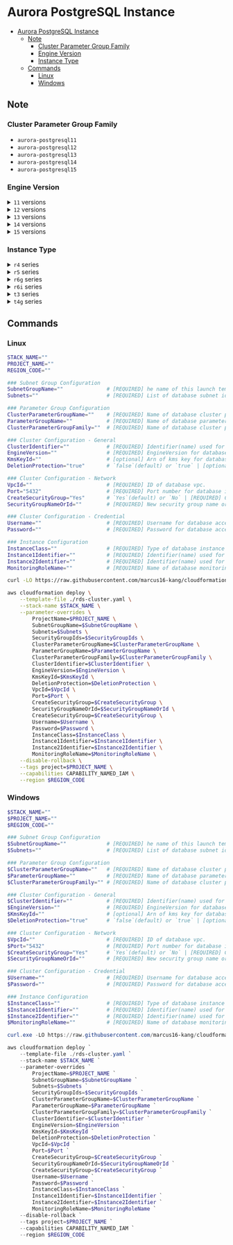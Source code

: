 # Aurora PostgreSQL Instance

- [Aurora PostgreSQL Instance](#aurora-postgresql-instance)
  - [Note](#note)
    - [Cluster Parameter Group Family](#cluster-parameter-group-family)
    - [Engine Version](#engine-version)
    - [Instance Type](#instance-type)
  - [Commands](#commands)
    - [Linux](#linux)
    - [Windows](#windows)

## Note

### Cluster Parameter Group Family

- `aurora-postgresql11`
- `aurora-postgresql12`
- `aurora-postgresql13`
- `aurora-postgresql14`
- `aurora-postgresql15`

### Engine Version

<details>
<summary><code>11</code> versions</summary>

- `11.9`
- `11.13`
- `11.14`
- `11.15`
- `11.16`
- `11.17`
- `11.18`
- `11.19`

</details>

<details>
<summary><code>12</code> versions</summary>

- `12.8`
- `12.9`
- `12.10`
- `12.11`
- `12.12`
- `12.13`
- `12.14`

</details>

<details>
<summary><code>13</code> versions</summary>

- `13.4`
- `13.5`
- `13.6`
- `13.7`
- `13.8`
- `13.9`
- `13.10`

</details>

<details>
<summary><code>14</code> versions</summary>

- `14.3`
- `14.4`
- `14.5`
- `14.6`
- `14.7`

</details>

<details>
<summary><code>15</code> versions</summary>

- `15.2`

</details>

### Instance Type

<details>
<summary><code>r4</code> series</summary>

- `db.r4.large`
- `db.r4.xlarge`
- `db.r4.2xlarge`
- `db.r4.4xlarge`
- `db.r4.8xlarge`
- `db.r4.16xlarge`

</details>

<details>
<summary><code>r5</code> series</summary>

- `db.r5.large`
- `db.r5.xlarge`
- `db.r5.2xlarge`
- `db.r5.4xlarge`
- `db.r5.8xlarge`
- `db.r5.12xlarge`
- `db.r5.16xlarge`
- `db.r5.24xlarge`

</details>

<details>
<summary><code>r6g</code> series</summary>

- `db.r6g.large`
- `db.r6g.xlarge`
- `db.r6g.2xlarge`
- `db.r6g.4xlarge`
- `db.r6g.8xlarge`
- `db.r6g.12xlarge`
- `db.r6g.16xlarge`

</details>

<details>
<summary><code>r6i</code> series</summary>

- `db.r6i.large`
- `db.r6i.xlarge`
- `db.r6i.2xlarge`
- `db.r6i.4xlarge`
- `db.r6i.8xlarge`
- `db.r6i.12xlarge`
- `db.r6i.16xlarge`
- `db.r6i.24xlarge`
- `db.r6i.32xlarge`

</details>

<details>
<summary><code>t3</code> series</summary>

- `db.t3.medium`
- `db.t3.large`

</details>

<details>
<summary><code>t4g</code> series</summary>

- `db.t4g.medium`
- `db.t4g.large`

</details>

## Commands

### Linux

``` bash
STACK_NAME=""
PROJECT_NAME=""
REGION_CODE=""

### Subnet Group Configuration
SubnetGroupName=""              # [REQUIRED] he name of this launch template.
Subnets=""                      # [REQUIRED] List of database subnet ids.

### Parameter Group Configuration
ClusterParameterGroupName=""    # [REQUIRED] Name of database cluster parameter group.
ParameterGroupName=""           # [REQUIRED] Name of database parameter group.
ClusterParameterGroupFamily=""  # [REQUIRED] Name of database cluster parameter group family.

### Cluster Configuration - General
ClusterIdentifier=""            # [REQUIRED] Identifier(name) used for database cluster.
EngineVersion=""                # [REQUIRED] EngineVersion for database. (https://docs.aws.amazon.com/AWSCloudFormation/latest/UserGuide/aws-resource-rds-dbcluster.html#cfn-rds-dbcluster-engineversion)
KmsKeyId=""                     # [optional] Arn of kms key for database cluster. (If don't specify this property, use default key.)
DeletionProtection="true"       # `false`(default) or `true` | [optional] State for database deletion protection.

### Cluster Configuration - Network
VpcId=""                        # [REQUIRED] ID of database vpc.
Port="5432"                     # [REQUIRED] Port number for database instance.
CreateSecurityGroup="Yes"       # `Yes`(default) or `No` | [REQUIRED] Create a new security group or using existed security group.
SecurityGroupNameOrId=""        # [REQUIRED] New security group name or existed security group id.

### Cluster Configuration - Credential
Username=""                     # [REQUIRED] Username for database access.
Password=""                     # [REQUIRED] Password for database access.

### Instance Configuration
InstanceClass=""                # [REQUIRED] Type of database instance type.
Instance1Identifier=""          # [REQUIRED] Identifier(name) used for database instance 1 (maybe writer)
Instance2Identifier=""          # [REQUIRED] Identifier(name) used for database instance 2 (maybe reader)
MonitoringRoleName=""           # [REQUIRED] Name of database monitoring iam role.

curl -LO https://raw.githubusercontent.com/marcus16-kang/cloudformation-templates/main/rds/multi-az-cluster/aurora-postgresql-instance/rds-cluster.yaml

aws cloudformation deploy \
    --template-file ./rds-cluster.yaml \
    --stack-name $STACK_NAME \
    --parameter-overrides \
        ProjectName=$PROJECT_NAME \
        SubnetGroupName=$SubnetGroupName \
        Subnets=$Subnets \
        SecurityGroupIds=$SecurityGroupIds \
        ClusterParameterGroupName=$ClusterParameterGroupName \
        ParameterGroupName=$ParameterGroupName \
        ClusterParameterGroupFamily=$ClusterParameterGroupFamily \
        ClusterIdentifier=$ClusterIdentifier \
        EngineVersion=$EngineVersion \
        KmsKeyId=$KmsKeyId \
        DeletionProtection=$DeletionProtection \
        VpcId=$VpcId \
        Port=$Port \
        CreateSecurityGroup=$CreateSecurityGroup \
        SecurityGroupNameOrId=$SecurityGroupNameOrId \
        CreateSecurityGroup=$CreateSecurityGroup \
        Username=$Username \
        Password=$Password \
        InstanceClass=$InstanceClass \
        Instance1Identifier=$Instance1Identifier \
        Instance2Identifier=$Instance2Identifier \
        MonitoringRoleName=$MonitoringRoleName \
    --disable-rollback \
    --tags project=$PROJECT_NAME \
    --capabilities CAPABILITY_NAMED_IAM \
    --region $REGION_CODE
```

### Windows

``` powershell
$STACK_NAME=""
$PROJECT_NAME=""
$REGION_CODE=""

### Subnet Group Configuration
$SubnetGroupName=""             # [REQUIRED] he name of this launch template.
$Subnets=""                     # [REQUIRED] List of database subnet ids.

### Parameter Group Configuration
$ClusterParameterGroupName=""   # [REQUIRED] Name of database cluster parameter group.
$ParameterGroupName=""          # [REQUIRED] Name of database parameter group.
$ClusterParameterGroupFamily="" # [REQUIRED] Name of database cluster parameter group family.

### Cluster Configuration - General
$ClusterIdentifier=""           # [REQUIRED] Identifier(name) used for database cluster.
$EngineVersion=""               # [REQUIRED] EngineVersion for database. (https://docs.aws.amazon.com/AWSCloudFormation/latest/UserGuide/aws-resource-rds-dbcluster.html#cfn-rds-dbcluster-engineversion)
$KmsKeyId=""                    # [optional] Arn of kms key for database cluster. (If don't specify this property, use default key.)
$DeletionProtection="true"      # `false`(default) or `true` | [optional] State for database deletion protection.

### Cluster Configuration - Network
$VpcId=""                       # [REQUIRED] ID of database vpc.
$Port="5432"                    # [REQUIRED] Port number for database instance.
$CreateSecurityGroup="Yes"      # `Yes`(default) or `No` | [REQUIRED] Create a new security group or using existed security group.
$SecurityGroupNameOrId=""       # [REQUIRED] New security group name or existed security group id.

### Cluster Configuration - Credential
$Username=""                    # [REQUIRED] Username for database access.
$Password=""                    # [REQUIRED] Password for database access.

### Instance Configuration
$InstanceClass=""               # [REQUIRED] Type of database instance type.
$Instance1Identifier=""         # [REQUIRED] Identifier(name) used for database instance 1 (maybe writer)
$Instance2Identifier=""         # [REQUIRED] Identifier(name) used for database instance 2 (maybe reader)
$MonitoringRoleName=""          # [REQUIRED] Name of database monitoring iam role.

curl.exe -LO https://raw.githubusercontent.com/marcus16-kang/cloudformation-templates/main/rds/multi-az-cluster/aurora-postgresql-instance/rds-cluster.yaml

aws cloudformation deploy `
    --template-file ./rds-cluster.yaml `
    --stack-name $STACK_NAME `
    --parameter-overrides `
        ProjectName=$PROJECT_NAME `
        SubnetGroupName=$SubnetGroupName `
        Subnets=$Subnets `
        SecurityGroupIds=$SecurityGroupIds `
        ClusterParameterGroupName=$ClusterParameterGroupName `
        ParameterGroupName=$ParameterGroupName `
        ClusterParameterGroupFamily=$ClusterParameterGroupFamily `
        ClusterIdentifier=$ClusterIdentifier `
        EngineVersion=$EngineVersion `
        KmsKeyId=$KmsKeyId `
        DeletionProtection=$DeletionProtection `
        VpcId=$VpcId `
        Port=$Port `
        CreateSecurityGroup=$CreateSecurityGroup `
        SecurityGroupNameOrId=$SecurityGroupNameOrId `
        CreateSecurityGroup=$CreateSecurityGroup `
        Username=$Username `
        Password=$Password `
        InstanceClass=$InstanceClass `
        Instance1Identifier=$Instance1Identifier `
        Instance2Identifier=$Instance2Identifier `
        MonitoringRoleName=$MonitoringRoleName `
    --disable-rollback `
    --tags project=$PROJECT_NAME `
    --capabilities CAPABILITY_NAMED_IAM `
    --region $REGION_CODE
```